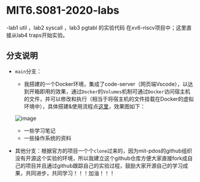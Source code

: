 # MIT6.S081-2020-labs

-lab1 util ，lab2 syscall ，lab3 pgtabl 的实验代码 在xv6-riscv项目中；这里直接从lab4 traps开始实验。

## 分支说明

- `main`分支：

  - 我搭建的一个Docker环境，集成了code-server（网页端Vscode），以达到开箱即用的效果，通过`Docker`的`Volumes`机制可通过`Docker`访问宿主机的文件，并可以修改和执行（相当于将宿主机的文件挂载在Docker的虚拟环境中），具体搭建&使用流程点[这里](https://zhuanlan.zhihu.com/p/449687883)，效果图如下：

  ![image](https://camo.githubusercontent.com/662e3c37f47f849a515958594a24097708c823fa5af56a6b880e0ef6f6b3cb79/68747470733a2f2f63646e2e6a7364656c6976722e6e65742f67682f43616c76696e4861796e65732f496d616765487562406d61696e2f426c6f67496d6167652f696d6167652e356c383430616b35767730302e706e67)

  - 一些学习笔记
  - 一些操作系统的资料

- 其他分支：根据官方的项目一个个`clone`过来的，因为mit-pdos的github组织没有开源这个实验的环境，所以我建立这个github仓库方便大家直接fork成自己的项目并且通过github跟踪自己的实验过程，鼓励大家开源自己的学习成果，共同进步，共同学习！！！加油！！！

